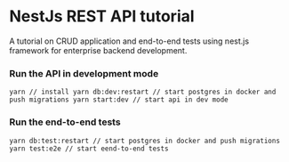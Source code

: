 
# NestJs REST API tutorial 

A tutorial on CRUD application and end-to-end tests using nest.js framework for enterprise backend development.

### Run the API in development mode
`
yarn // install
yarn db:dev:restart // start postgres in docker and push migrations
yarn start:dev // start api in dev mode
`


### Run the end-to-end tests
`
yarn db:test:restart // start postgres in docker and push migrations
yarn test:e2e // start eend-to-end tests
`
